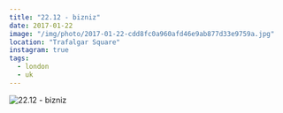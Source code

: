 ```yaml
---
title: "22.12 - bizniz"
date: 2017-01-22
image: "/img/photo/2017-01-22-cdd8fc0a960afd46e9ab877d33e9759a.jpg"
location: "Trafalgar Square"
instagram: true
tags:
  - london
  - uk
---
```


![22.12 - bizniz](/img/photo/2017-01-22-cdd8fc0a960afd46e9ab877d33e9759a.jpg)
